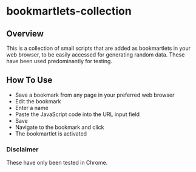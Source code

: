 # bookmartlets-collection
## Overview
This is a collection of small scripts that are added as bookmartlets in your web browser, to be easily accessed for generating random data. These have been used predominantly for testing.

## How To Use
- Save a bookmark from any page in your preferred web browser
- Edit the bookmark
- Enter a name
- Paste the JavaScript code into the URL input field
- Save
- Navigate to the bookmark and click
- The bookmartlet is activated

### Disclaimer
These have only been tested in Chrome.


